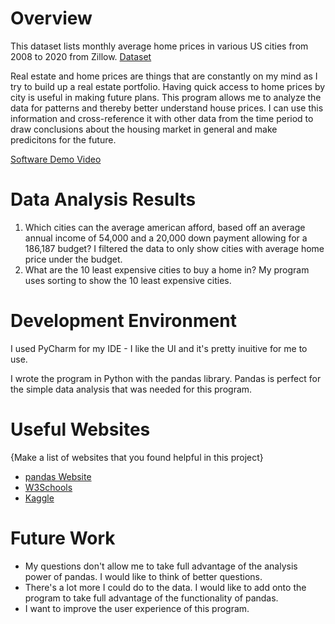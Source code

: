 # Overview

This dataset lists monthly average home prices in various US cities from 2008 to 2020 from Zillow. 
[Dataset](https://www.kaggle.com/datasets/paultimothymooney/zillow-house-price-data/code?select=Sale_Prices_City.csv)

Real estate and home prices are things that are constantly on my mind as I try to build up a real
estate portfolio. Having quick access to home prices by city is useful in making future plans. This
program allows me to analyze the data for patterns and thereby better understand house prices. I 
can use this information and cross-reference it with other data from the time period to draw 
conclusions about the housing market in general and make predicitons for the future.

[Software Demo Video]([https://youtu.be/qgZZA-0HFN0](https://youtu.be/qSQuszIbzCI))

# Data Analysis Results
1. Which cities can the average american afford, based off an average annual income of 54,000 
   and a 20,000 down payment allowing for a 186,187 budget?
   I filtered the data to only show cities with average home price under the budget.
2. What are the 10 least expensive cities to buy a home in? 
   My program uses sorting to show the 10 least expensive cities. 


# Development Environment

I used PyCharm for my IDE - I like the UI and it's pretty inuitive for me to use.

I wrote the program in Python with the pandas library. Pandas is perfect for the simple
data analysis that was needed for this program.

# Useful Websites

{Make a list of websites that you found helpful in this project}
* [pandas Website](https://pandas.pydata.org/docs/getting_started/intro_tutorials/index.html)
* [W3Schools](https://www.w3schools.com/python/pandas/default.asp)
* [Kaggle](https://www.kaggle.com/code/kashnitsky/topic-1-exploratory-data-analysis-with-pandas/notebook)

# Future Work

* My questions don't allow me to take full advantage of the analysis power of pandas. I would
  like to think of better questions. 
* There's a lot more I could do to the data. I would like to add onto the program to take full
  advantage of the functionality of pandas.
* I want to improve the user experience of this program.
